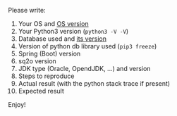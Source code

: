 Please write:

1. Your OS and [OS version](https://www.google.com/search?channel=fs&q=check+os+version&ie=utf-8&oe=utf-8)
2. Your Python3 version (`python3 -V -V`)
3. Database used and [its version](https://www.google.com/search?channel=fs&q=check+database+version&ie=utf-8&oe=utf-8)
4. Version of python db library used (`pip3 freeze`)
5. Spring (Boot) version
6. sq2o version
7. JDK type (Oracle, OpendJDK, ...) and version
8. Steps to reproduce
9. Actual result (with the python stack trace if present)
10. Expected result

Enjoy!
